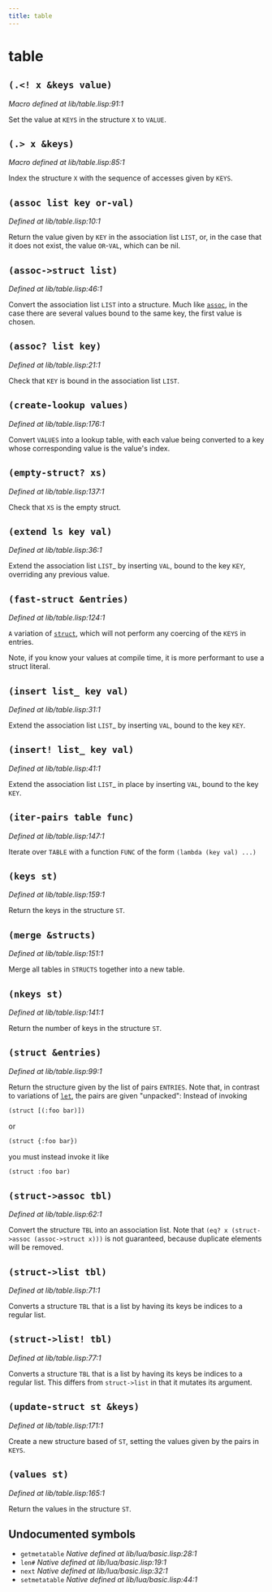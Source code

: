 ```yaml
---
title: table
---
```

# table
## `(.<! x &keys value)`
*Macro defined at lib/table.lisp:91:1*

Set the value at `KEYS` in the structure `X` to `VALUE`.

## `(.> x &keys)`
*Macro defined at lib/table.lisp:85:1*

Index the structure `X` with the sequence of accesses given by `KEYS`.

## `(assoc list key or-val)`
*Defined at lib/table.lisp:10:1*

Return the value given by `KEY` in the association list `LIST`, or, in the
case that it does not exist, the value `OR`-`VAL`, which can be nil.

## `(assoc->struct list)`
*Defined at lib/table.lisp:46:1*

Convert the association list `LIST` into a structure. Much like
[`assoc`](lib.table.md#assoc-list-key-or-val), in the case there are several values bound to the same key,
the first value is chosen.

## `(assoc? list key)`
*Defined at lib/table.lisp:21:1*

Check that `KEY` is bound in the association list `LIST`.

## `(create-lookup values)`
*Defined at lib/table.lisp:176:1*

Convert `VALUES` into a lookup table, with each value being converted to
a key whose corresponding value is the value's index.

## `(empty-struct? xs)`
*Defined at lib/table.lisp:137:1*

Check that `XS` is the empty struct.

## `(extend ls key val)`
*Defined at lib/table.lisp:36:1*

Extend the association list `LIST`_ by inserting `VAL`, bound to the key
`KEY`, overriding any previous value.

## `(fast-struct &entries)`
*Defined at lib/table.lisp:124:1*

`A` variation of [`struct`](lib.table.md#struct-entries), which will not perform any coercing of the
`KEYS` in entries.

Note, if you know your values at compile time, it is more performant
to use a struct literal.

## `(insert list_ key val)`
*Defined at lib/table.lisp:31:1*

Extend the association list `LIST`_ by inserting `VAL`, bound to the key
`KEY`.

## `(insert! list_ key val)`
*Defined at lib/table.lisp:41:1*

Extend the association list `LIST`_ in place by inserting `VAL`, bound to
the key `KEY`.

## `(iter-pairs table func)`
*Defined at lib/table.lisp:147:1*

Iterate over `TABLE` with a function `FUNC` of the form `(lambda (key val) ...)`

## `(keys st)`
*Defined at lib/table.lisp:159:1*

Return the keys in the structure `ST`.

## `(merge &structs)`
*Defined at lib/table.lisp:151:1*

Merge all tables in `STRUCTS` together into a new table.

## `(nkeys st)`
*Defined at lib/table.lisp:141:1*

Return the number of keys in the structure `ST`.

## `(struct &entries)`
*Defined at lib/table.lisp:99:1*

Return the structure given by the list of pairs `ENTRIES`. Note that, in
contrast to variations of [`let`](lib.binders.md#let-vars-body), the pairs are given "unpacked":
Instead of invoking

```cl
(struct [(:foo bar)])
```
or
```cl
(struct {:foo bar})
```
you must instead invoke it like
```cl
(struct :foo bar)
```

## `(struct->assoc tbl)`
*Defined at lib/table.lisp:62:1*

Convert the structure `TBL` into an association list. Note that
`(eq? x (struct->assoc (assoc->struct x)))` is not guaranteed,
because duplicate elements will be removed.

## `(struct->list tbl)`
*Defined at lib/table.lisp:71:1*

Converts a structure `TBL` that is a list by having its keys be indices
to a regular list.

## `(struct->list! tbl)`
*Defined at lib/table.lisp:77:1*

Converts a structure `TBL` that is a list by having its keys be indices
to a regular list. This differs from `struct->list` in that it mutates
its argument.

## `(update-struct st &keys)`
*Defined at lib/table.lisp:171:1*

Create a new structure based of `ST`, setting the values given by the
pairs in `KEYS`.

## `(values st)`
*Defined at lib/table.lisp:165:1*

Return the values in the structure `ST`.

## Undocumented symbols
 - `getmetatable` *Native defined at lib/lua/basic.lisp:28:1*
 - `len#` *Native defined at lib/lua/basic.lisp:19:1*
 - `next` *Native defined at lib/lua/basic.lisp:32:1*
 - `setmetatable` *Native defined at lib/lua/basic.lisp:44:1*
